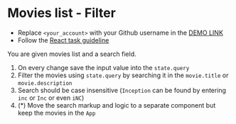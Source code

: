 # Movies list - Filter
- Replace `<your_account>` with your Github username in the
 [DEMO LINK](https://tyk.github.io/react_movies-list-filter/)
- Follow the [React task guideline](https://github.com/mate-academy/react_task-guideline#react-tasks-guideline)

You are given movies list and a search field.
1. On every change save the input value into the `state.query`
1. Filter the movies using `state.query` by searching it in the `movie.title` or `movie.description`
1. Search should be case insensitive (`Inception` can be found by entering `inc` or `Inc` or even `iNC`)
1. (*) Move the search markup and logic to a separate component but keep the movies in the `App`
